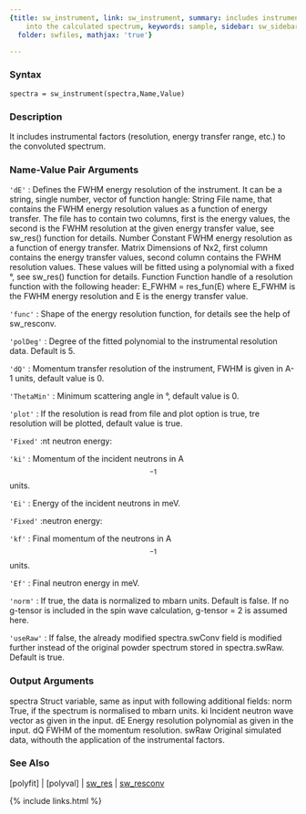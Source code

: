 ```yaml
---
{title: sw_instrument, link: sw_instrument, summary: includes instrumental factors
    into the calculated spectrum, keywords: sample, sidebar: sw_sidebar, permalink: sw_instrument.html,
  folder: swfiles, mathjax: 'true'}

---
```


### Syntax

`spectra = sw_instrument(spectra,Name,Value)`

### Description

It includes instrumental factors (resolution, energy transfer range,
etc.) to the convoluted spectrum.
 

### Name-Value Pair Arguments

`'dE'`
:  Defines the FWHM energy resolution of the instrument. It
   can be a string, single number, vector of function hangle:
     String    File name, that contains the FWHM energy
               resolution values as a function of energy
               transfer. The file has to contain two columns,
               first is the energy values, the second is the
               FWHM resolution at the given energy transfer
               value, see sw_res() function for details.
     Number    Constant FWHM energy resolution as a function
               of energy transfer.
     Matrix    Dimensions of Nx2, first column contains the
               energy transfer values, second column contains
               the FWHM resolution values. These values will
               be fitted using a polynomial with a fixed
               °, see sw_res() function for details.
     Function  Function handle of a resolution function
               with the following header:
                   E_FWHM = res_fun(E)
               where E_FWHM is the FWHM energy resolution and
               E is the energy transfer value.

`'func'`
:  Shape of the energy resolution function, for details see
   the help of sw_resconv.

`'polDeg'`
:  Degree of the fitted polynomial to the instrumental
   resolution data. Default is 5.

`'dQ'`
:  Momentum transfer resolution of the instrument, FWHM is
   given in A-1 units, default value is 0.

`'ThetaMin'`
:  Minimum scattering angle in °, default value is 0.

`'plot'`
:  If the resolution is read from file and plot option is
   true, tre resolution will be plotted, default value is true.

`'Fixed'`
:nt neutron energy:

`'ki'`
:  Momentum of the incident neutrons in A$$^{-1}$$ units.

`'Ei'`
:  Energy of the incident neutrons in meV.

`'Fixed'`
:neutron energy:

`'kf'`
:  Final momentum of the neutrons in A$$^{-1}$$ units.

`'Ef'`
:  Final neutron energy in meV.

`'norm'`
:  If true, the data is normalized to mbarn units. Default is
   false. If no g-tensor is included in the spin wave
   calculation, g-tensor = 2 is assumed here.

`'useRaw'`
:  If false, the already modified spectra.swConv field is
   modified further instead of the original powder spectrum
   stored in spectra.swRaw. Default is true.

### Output Arguments

spectra       Struct variable, same as input with following additional
              fields:
norm          True, if the spectrum is normalised to mbarn units.
ki            Incident neutron wave vector as given in the input.
dE            Energy resolution polynomial as given in the input.
dQ            FWHM of the momentum resolution.
swRaw         Original simulated data, withouth the application of the
              instrumental factors.

### See Also

[polyfit] \| [polyval] \| [sw_res](sw_res.html) \| [sw_resconv](sw_resconv.html)

{% include links.html %}
